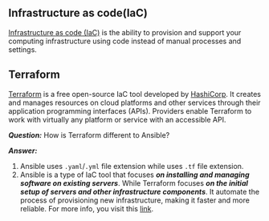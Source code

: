 ## Infrastructure as code(IaC)

[Infrastructure as code (IaC)](https://aws.amazon.com/what-is/iac/) is the ability to provision and support your computing infrastructure using code instead of manual processes and settings.

## Terraform

[Terraform](https://developer.hashicorp.com/terraform/intro) is a free open-source IaC tool developed by [HashiCorp](https://www.hashicorp.com/en). It creates and manages resources on cloud platforms and other services through their application programming interfaces (APIs). Providers enable Terraform to work with virtually any platform or service with an accessible API.
<br>

***Question:*** How is Terraform different to Ansible?
<br>

***Answer:***
1. Ansible uses ```.yaml```/```.yml``` file extension while uses ```.tf``` file extension.
2. Ansible is a type of IaC tool that focuses ***on installing and managing software on existing servers***. While Terraform focuses ***on the initial setup of servers and other infrastructure components***. It automate the process of provisioning new infrastructure, making it faster and more reliable. For more info, you visit this [link](https://codefresh.io/learn/infrastructure-as-code/4-types-of-iac-tools-and-10-tools-you-should-know/).





